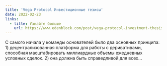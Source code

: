 ```yaml
---
title: 'Vega Protocol Инвестиционные тезисы'
date: 2022-02-23
links:
  - title: Узнайте больше
    url: https://www.edenblock.com/post/vega-protocol-investment-thesis
---
```


С самого начала у команды основателей было два основных принципа: 1) децентрализованная платформа для работы с деривативами, способная масштабировать миллиардные объемы ежедневных условных сделок. 2) она должна быть справедливой для всех...
